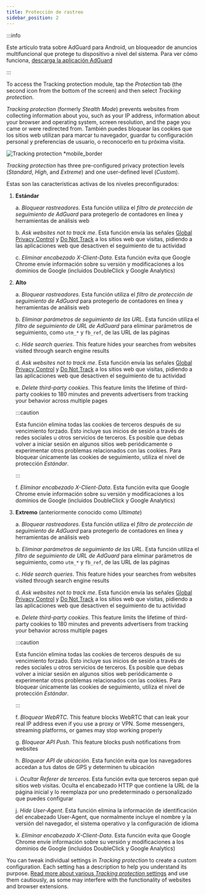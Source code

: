 ```yaml
---
title: Protección de rastreo
sidebar_position: 2
---
```


:::info

Este artículo trata sobre AdGuard para Android, un bloqueador de anuncios multifuncional que protege tu dispositivo a nivel del sistema. Para ver cómo funciona, [descarga la aplicación AdGuard](https://agrd.io/download-kb-adblock)

:::

To access the Tracking protection module, tap the _Protection_ tab (the second icon from the bottom of the screen) and then select _Tracking protection_.

_Tracking protection_ (formerly _Stealth Mode_) prevents websites from collecting information about you, such as your IP address, information about your browser and operating system, screen resolution, and the page you came or were redirected from. También puedes bloquear las cookies que los sitios web utilizan para marcar tu navegador, guardar tu configuración personal y preferencias de usuario, o reconocerlo en tu próxima visita.

![Tracking protection \*mobile_border](https://cdn.adtidy.org/content/kb/ad_blocker/android/features/tracking_protection.png)

_Tracking protection_ has three pre-configured privacy protection levels (_Standard_, _High_, and _Extreme_) and one user-defined level (_Custom_).

Estas son las características activas de los niveles preconfigurados:

1. **Estándar**

   a. _Bloquear rastreadores_. Esta función utiliza el _filtro de protección de seguimiento de AdGuard_ para protegerlo de contadores en línea y herramientas de análisis web

   b. _Ask websites not to track me_. Esta función envía las señales [Global Privacy Control](https://globalprivacycontrol.org/) y [Do Not Track](https://en.wikipedia.org/wiki/Do_Not_Track) a los sitios web que visitas, pidiendo a las aplicaciones web que desactiven el seguimiento de tu actividad

   c. _Eliminar encabezado X-Client-Data_. Esta función evita que Google Chrome envíe información sobre su versión y modificaciones a los dominios de Google (incluidos DoubleClick y Google Analytics)

2. **Alto**

   a. _Bloquear rastreadores_. Esta función utiliza el _filtro de protección de seguimiento de AdGuard_ para protegerlo de contadores en línea y herramientas de análisis web

   b. _Eliminar parámetros de seguimiento de las URL_. Esta función utiliza el _filtro de seguimiento de URL de AdGuard_ para eliminar parámetros de seguimiento, como `utm_*` y `fb_ref`, de las URL de las páginas

   c. _Hide search queries_. This feature hides your searches from websites visited through search engine results

   d. _Ask websites not to track me_. Esta función envía las señales [Global Privacy Control](https://globalprivacycontrol.org/) y [Do Not Track](https://en.wikipedia.org/wiki/Do_Not_Track) a los sitios web que visitas, pidiendo a las aplicaciones web que desactiven el seguimiento de tu actividad

   e. _Delete third-party cookies_. This feature limits the lifetime of third-party cookies to 180 minutes and prevents advertisers from tracking your behavior across multiple pages

   :::caution

   Esta función elimina todas las cookies de terceros después de su vencimiento forzado. Esto incluye sus inicios de sesión a través de redes sociales u otros servicios de terceros. Es posible que debas volver a iniciar sesión en algunos sitios web periódicamente o experimentar otros problemas relacionados con las cookies. Para bloquear únicamente las cookies de seguimiento, utiliza el nivel de protección _Estándar_.

   :::

   f. _Eliminar encabezado X-Client-Data_. Esta función evita que Google Chrome envíe información sobre su versión y modificaciones a los dominios de Google (incluidos DoubleClick y Google Analytics)

3. **Extremo** (anteriormente conocido como _Ultimate_)

   a. _Bloquear rastreadores_. Esta función utiliza el _filtro de protección de seguimiento de AdGuard_ para protegerlo de contadores en línea y herramientas de análisis web

   b. _Eliminar parámetros de seguimiento de las URL_. Esta función utiliza el _filtro de seguimiento de URL de AdGuard_ para eliminar parámetros de seguimiento, como `utm_*` y `fb_ref`, de las URL de las páginas

   c. _Hide search queries_. This feature hides your searches from websites visited through search engine results

   d. _Ask websites not to track me_. Esta función envía las señales [Global Privacy Control](https://globalprivacycontrol.org/) y [Do Not Track](https://en.wikipedia.org/wiki/Do_Not_Track) a los sitios web que visitas, pidiendo a las aplicaciones web que desactiven el seguimiento de tu actividad

   e. _Delete third-party cookies_. This feature limits the lifetime of third-party cookies to 180 minutes and prevents advertisers from tracking your behavior across multiple pages

   :::caution

   Esta función elimina todas las cookies de terceros después de su vencimiento forzado. Esto incluye sus inicios de sesión a través de redes sociales u otros servicios de terceros. Es posible que debas volver a iniciar sesión en algunos sitios web periódicamente o experimentar otros problemas relacionados con las cookies. Para bloquear únicamente las cookies de seguimiento, utiliza el nivel de protección _Estándar_.

   :::

   f. _Bloquear WebRTC_. This feature blocks WebRTC that can leak your real IP address even if you use a proxy or VPN. Some messengers, streaming platforms, or games may stop working properly

   g. _Bloquear API Push_. This feature blocks push notifications from websites

   h. _Bloquear API de ubicación_. Esta función evita que los navegadores accedan a tus datos de GPS y determinen tu ubicación

   i. _Ocultar Referer de terceros_. Esta función evita que terceros sepan qué sitios web visitas. Oculta el encabezado HTTP que contiene la URL de la página inicial y lo reemplaza por uno predeterminado o personalizado que puedes configurar

   j. _Hide User-Agent_. Esta función elimina la información de identificación del encabezado User-Agent, que normalmente incluye el nombre y la versión del navegador, el sistema operativo y la configuración de idioma

   k. _Eliminar encabezado X-Client-Data_. Esta función evita que Google Chrome envíe información sobre su versión y modificaciones a los dominios de Google (incluidos DoubleClick y Google Analytics)

You can tweak individual settings in _Tracking protection_ to create a custom configuration. Each setting has a description to help you understand its purpose. [Read more about various _Tracking protection_ settings](/general/stealth-mode) and use them cautiously, as some may interfere with the functionality of websites and browser extensions.
